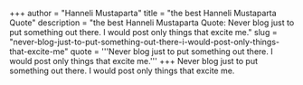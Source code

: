 +++
author = "Hanneli Mustaparta"
title = "the best Hanneli Mustaparta Quote"
description = "the best Hanneli Mustaparta Quote: Never blog just to put something out there. I would post only things that excite me."
slug = "never-blog-just-to-put-something-out-there-i-would-post-only-things-that-excite-me"
quote = '''Never blog just to put something out there. I would post only things that excite me.'''
+++
Never blog just to put something out there. I would post only things that excite me.
